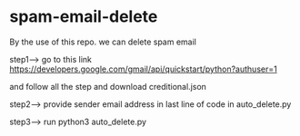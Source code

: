 # spam-email-delete
By the use of this repo.  we can delete spam email

step1--> go to this link https://developers.google.com/gmail/api/quickstart/python?authuser=1

and follow all the step and download creditional.json

step2--> provide sender email address in last line of code in auto_delete.py

step3--> run python3 auto_delete.py
